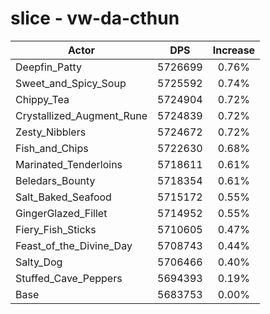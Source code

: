 # slice - vw-da-cthun
| Actor | DPS | Increase |
|---|:---:|:---:|
|Deepfin_Patty|5726699|0.76%|
|Sweet_and_Spicy_Soup|5725592|0.74%|
|Chippy_Tea|5724904|0.72%|
|Crystallized_Augment_Rune|5724839|0.72%|
|Zesty_Nibblers|5724672|0.72%|
|Fish_and_Chips|5722630|0.68%|
|Marinated_Tenderloins|5718611|0.61%|
|Beledars_Bounty|5718354|0.61%|
|Salt_Baked_Seafood|5715172|0.55%|
|GingerGlazed_Fillet|5714952|0.55%|
|Fiery_Fish_Sticks|5710605|0.47%|
|Feast_of_the_Divine_Day|5708743|0.44%|
|Salty_Dog|5706466|0.40%|
|Stuffed_Cave_Peppers|5694393|0.19%|
|Base|5683753|0.00%|
